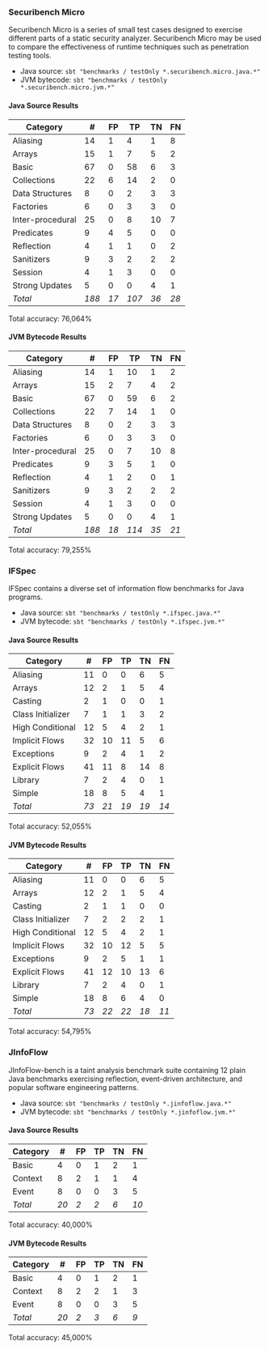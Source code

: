 
### Securibench Micro

Securibench Micro is a series of small test cases designed to exercise different parts of a static security analyzer.
Securibench Micro may be used to compare the effectiveness of runtime techniques such as penetration testing tools.

* Java source: `sbt "benchmarks / testOnly *.securibench.micro.java.*"`
* JVM bytecode: `sbt "benchmarks / testOnly *.securibench.micro.jvm.*"`

#### Java Source Results
| Category           | #    | FP   | TP   | TN   | FN   |
| ------------------ | ---- | ---- | ---- | ---- | ---- |
| Aliasing           | 14 | 1 | 4 | 1 | 8 |
| Arrays             | 15 | 1 | 7 | 5 | 2 |
| Basic              | 67 | 0 | 58 | 6 | 3 |
| Collections        | 22 | 6 | 14 | 2 | 0 |
| Data Structures    | 8 | 0 | 2 | 3 | 3 |
| Factories          | 6 | 0 | 3 | 3 | 0 |
| Inter-procedural   | 25 | 0 | 8 | 10 | 7 |
| Predicates         | 9 | 4 | 5 | 0 | 0 |
| Reflection         | 4 | 1 | 1 | 0 | 2 |
| Sanitizers         | 9 | 3 | 2 | 2 | 2 |
| Session            | 4 | 1 | 3 | 0 | 0 |
| Strong Updates     | 5 | 0 | 0 | 4 | 1 |
| *Total*            | *188* | *17* | *107* | *36* | *28* |

Total accuracy: 76,064%
#### JVM Bytecode Results
| Category           | #    | FP   | TP   | TN   | FN   |
| ------------------ | ---- | ---- | ---- | ---- | ---- |
| Aliasing           | 14 | 1 | 10 | 1 | 2 |
| Arrays             | 15 | 2 | 7 | 4 | 2 |
| Basic              | 67 | 0 | 59 | 6 | 2 |
| Collections        | 22 | 7 | 14 | 1 | 0 |
| Data Structures    | 8 | 0 | 2 | 3 | 3 |
| Factories          | 6 | 0 | 3 | 3 | 0 |
| Inter-procedural   | 25 | 0 | 7 | 10 | 8 |
| Predicates         | 9 | 3 | 5 | 1 | 0 |
| Reflection         | 4 | 1 | 2 | 0 | 1 |
| Sanitizers         | 9 | 3 | 2 | 2 | 2 |
| Session            | 4 | 1 | 3 | 0 | 0 |
| Strong Updates     | 5 | 0 | 0 | 4 | 1 |
| *Total*            | *188* | *18* | *114* | *35* | *21* |

Total accuracy: 79,255%

### IFSpec

IFSpec contains a diverse set of information flow benchmarks for Java programs.

* Java source: `sbt "benchmarks / testOnly *.ifspec.java.*"`
* JVM bytecode: `sbt "benchmarks / testOnly *.ifspec.jvm.*"`

#### Java Source Results
| Category           | #    | FP   | TP   | TN   | FN   |
| ------------------ | ---- | ---- | ---- | ---- | ---- |
| Aliasing           | 11 | 0 | 0 | 6 | 5 |
| Arrays             | 12 | 2 | 1 | 5 | 4 |
| Casting            | 2 | 1 | 0 | 0 | 1 |
| Class Initializer  | 7 | 1 | 1 | 3 | 2 |
| High Conditional   | 12 | 5 | 4 | 2 | 1 |
| Implicit Flows     | 32 | 10 | 11 | 5 | 6 |
| Exceptions         | 9 | 2 | 4 | 1 | 2 |
| Explicit Flows     | 41 | 11 | 8 | 14 | 8 |
| Library            | 7 | 2 | 4 | 0 | 1 |
| Simple             | 18 | 8 | 5 | 4 | 1 |
| *Total*            | *73* | *21* | *19* | *19* | *14* |

Total accuracy: 52,055%
#### JVM Bytecode Results
| Category           | #    | FP   | TP   | TN   | FN   |
| ------------------ | ---- | ---- | ---- | ---- | ---- |
| Aliasing           | 11 | 0 | 0 | 6 | 5 |
| Arrays             | 12 | 2 | 1 | 5 | 4 |
| Casting            | 2 | 1 | 1 | 0 | 0 |
| Class Initializer  | 7 | 2 | 2 | 2 | 1 |
| High Conditional   | 12 | 5 | 4 | 2 | 1 |
| Implicit Flows     | 32 | 10 | 12 | 5 | 5 |
| Exceptions         | 9 | 2 | 5 | 1 | 1 |
| Explicit Flows     | 41 | 12 | 10 | 13 | 6 |
| Library            | 7 | 2 | 4 | 0 | 1 |
| Simple             | 18 | 8 | 6 | 4 | 0 |
| *Total*            | *73* | *22* | *22* | *18* | *11* |

Total accuracy: 54,795%

### JInfoFlow

JInfoFlow-bench is a taint analysis benchmark suite containing 12 plain Java benchmarks exercising reflection,
event-driven architecture, and popular software engineering patterns.

* Java source: `sbt "benchmarks / testOnly *.jinfoflow.java.*"`
* JVM bytecode: `sbt "benchmarks / testOnly *.jinfoflow.jvm.*"`

#### Java Source Results
| Category           | #    | FP   | TP   | TN   | FN   |
| ------------------ | ---- | ---- | ---- | ---- | ---- |
| Basic              | 4 | 0 | 1 | 2 | 1 |
| Context            | 8 | 2 | 1 | 1 | 4 |
| Event              | 8 | 0 | 0 | 3 | 5 |
| *Total*            | *20* | *2* | *2* | *6* | *10* |

Total accuracy: 40,000%
#### JVM Bytecode Results
| Category           | #    | FP   | TP   | TN   | FN   |
| ------------------ | ---- | ---- | ---- | ---- | ---- |
| Basic              | 4 | 0 | 1 | 2 | 1 |
| Context            | 8 | 2 | 2 | 1 | 3 |
| Event              | 8 | 0 | 0 | 3 | 5 |
| *Total*            | *20* | *2* | *3* | *6* | *9* |

Total accuracy: 45,000%
